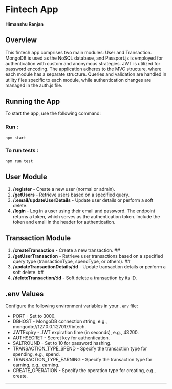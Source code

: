 # Fintech App
#### Himanshu Ranjan

## Overview

This fintech app comprises two main modules: User and Transaction. MongoDB is used as the NoSQL database, and Passport.js is employed for authentication with custom and anonymous strategies. JWT is utilized for password encoding. The application adheres to the MVC structure, where each module has a separate structure. Queries and validation are handled in utility files specific to each module, while authentication changes are managed in the auth.js file.

## Running the App
To start the app, use the following command:

### Run : 
```
npm start
```

### To run tests : 
```
npm run test
```

## User Module
1. **/register** - Create a new user (normal or admin).
2. **/getUsers** - Retrieve users based on a specified query.
3. **/:email/updateUserDetails** - Update user details or perform a soft delete.
4. **/login** - Log in a user using their email and password. The endpoint returns a token, which serves as the authentication token. Include the token and email in the header for authentication.

## Transaction Module
1. **/createTransaction** - Create a new transaction. ##
2. **/getUserTransaction** - Retrieve user transactions based on a specified query type (transactionType, spendType, or others).  ##
3. **/updateTransactionDetails/:id** - Update transaction details or perform a soft delete.  ##
4. **/deleteTransaction/:id** - Soft delete a transaction by its ID.

## .env Values
Configure the following environment variables in your `.env` file:

- PORT - Set to 3000.
-  DBHOST - MongoDB connection string, e.g., mongodb://127.0.0.1:27017/fintech.
- JWTExpiry - JWT expiration time (in seconds), e.g., 43200.
-  AUTHSECRET - Secret key for authentication. 
- SALTROUND - Set to 10 for password hashing.    
- TRANSACTION_TYPE_SPEND - Specify the transaction type for spending, e.g., spend. 
- TRANSACTION_TYPE_EARNING - Specify the transaction type for earning, e.g., earning. 
- CREATE_OPERATION - Specify the operation type for creating, e.g., create.

---
